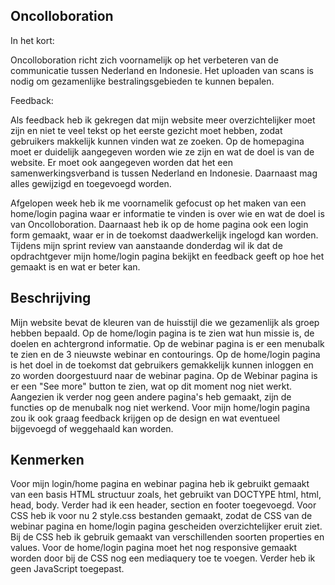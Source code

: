 
## Oncolloboration

In het kort:

Oncolloboration richt zich voornamelijk op het verbeteren van de communicatie tussen Nederland en Indonesie. Het uploaden van scans is nodig om gezamenlijke bestralingsgebieden te kunnen bepalen. 

Feedback:

Als feedback heb ik gekregen dat mijn website meer overzichtelijker moet zijn en niet te veel tekst op het eerste gezicht moet hebben, zodat gebruikers makkelijk kunnen vinden wat ze zoeken. Op de homepagina moet er duidelijk aangegeven worden wie ze zijn en wat de doel is van de website. Er moet ook aangegeven worden dat het een samenwerkingsverband is tussen Nederland en Indonesie. Daarnaast mag alles gewijzigd en toegevoegd worden.

Afgelopen week heb ik me voornamelik gefocust op het maken van een home/login pagina waar er informatie te vinden is over wie en wat de doel is van Oncolloboration. Daarnaast heb ik op de home pagina ook een login form gemaakt, waar er in de toekomst daadwerkelijk ingelogd kan worden. Tijdens mijn sprint review van aanstaande donderdag wil ik dat de opdrachtgever mijn home/login pagina bekijkt en feedback geeft op hoe het gemaakt is en wat er beter kan.

## Beschrijving

Mijn website bevat de kleuren van de huisstijl die we gezamenlijk als groep hebben bepaald. Op de home/login pagina is te zien wat hun missie is, de doelen en achtergrond informatie. Op de webinar pagina is er een menubalk te zien en de 3 nieuwste webinar en contourings. Op de home/login pagina is het doel in de toekomst dat gebruikers gemakkelijk kunnen inloggen en zo worden doorgestuurd naar de webinar pagina. Op de Webinar pagina is er een "See more" button te zien, wat op dit moment nog niet werkt. Aangezien ik verder nog geen andere pagina's heb gemaakt, zijn de functies op de menubalk nog niet werkend. Voor mijn home/login pagina zou ik ook graag feedback krijgen op de design en wat eventueel bijgevoegd of weggehaald kan worden.

## Kenmerken

Voor mijn login/home pagina en webinar pagina heb ik gebruikt gemaakt van een basis HTML structuur zoals, het gebruikt van DOCTYPE html, html, head, body. Verder had ik een header, section en footer toegevoegd. Voor CSS heb ik voor nu 2 style.css bestanden gemaakt, zodat de CSS van de webinar pagina en home/login pagina gescheiden overzichtelijker eruit ziet. Bij de CSS heb ik gebruik gemaakt van verschillenden soorten properties en values. Voor de home/login pagina moet het nog responsive gemaakt worden door bij de CSS nog een  mediaquery toe te voegen. Verder heb ik geen JavaScript toegepast.
